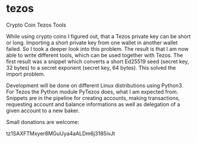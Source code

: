 # tezos
Crypto Coin Tezos Tools

While using crypto coins I figured out, that a Tezos private key can be short or long. Importing a short private key from one wallet in another wallet failed. So I took a deeper look into this problem. The result is that I am now able to write different tools, which can be used together with Tezos. The first result was a snippet which converts a short Ed25519 seed (secret key, 32 bytes) to a secret exponent (secret key, 64 bytes). This solved the import problem.

Development will be done on different Linux distributions using Python3. For Tezos the Python module PyTezos does, what I am expected from. Snippets are in the pipeline for creating accounts, making transactions, requesting account and balance informations as well as delegation of a given account to a new baker. 

Small donations are welcome:

tz1SAXFTMxyer8MGuUya4aALDm6j3185ivJt 
